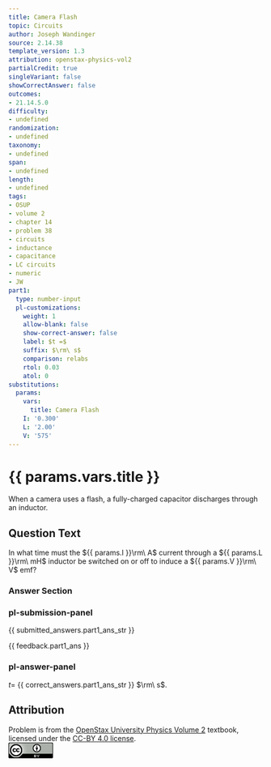 ```yaml
---
title: Camera Flash
topic: Circuits
author: Joseph Wandinger
source: 2.14.38
template_version: 1.3
attribution: openstax-physics-vol2
partialCredit: true
singleVariant: false
showCorrectAnswer: false
outcomes:
- 21.14.5.0
difficulty:
- undefined
randomization:
- undefined
taxonomy:
- undefined
span:
- undefined
length:
- undefined
tags:
- OSUP
- volume 2
- chapter 14
- problem 38
- circuits
- inductance
- capacitance
- LC circuits
- numeric
- JW
part1:
  type: number-input
  pl-customizations:
    weight: 1
    allow-blank: false
    show-correct-answer: false
    label: $t =$
    suffix: $\rm\ s$
    comparison: relabs
    rtol: 0.03
    atol: 0
substitutions:
  params:
    vars:
      title: Camera Flash
    I: '0.300'
    L: '2.00'
    V: '575'
---
```

# {{ params.vars.title }}
When a camera uses a flash, a fully-charged capacitor discharges through an inductor.

## Question Text

In what time must the ${{ params.I }}\rm\ A$ current through a ${{ params.L }}\rm\ mH$ inductor be switched on or off to induce a ${{ params.V }}\rm\ V$ emf?

### Answer Section

### pl-submission-panel

{{ submitted_answers.part1_ans_str }}

{{ feedback.part1_ans }}

### pl-answer-panel

$t =$ {{ correct_answers.part1_ans_str }} $\rm\ s$.

## Attribution

Problem is from the [OpenStax University Physics Volume 2](https://openstax.org/details/books/university-physics-volume-2) textbook, licensed under the [CC-BY 4.0 license](https://creativecommons.org/licenses/by/4.0/).<br>![Image representing the Creative Commons 4.0 BY license.](https://raw.githubusercontent.com/firasm/bits/master/by.png)